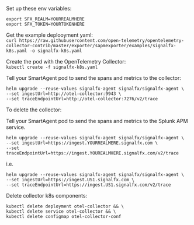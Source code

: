 Set up these env variables:  
```
export SFX_REALM=YOURREALMHERE
export SFX_TOKEN=YOURTOKENHERE
```

Get the example deplooyment yaml:  
`curl https://raw.githubusercontent.com/open-telemetry/opentelemetry-collector-contrib/master/exporter/sapmexporter/examples/signalfx-k8s.yaml -o signalfx-k8s.yaml`

Create the pod with the OpenTelemetry Collector:  
`kubectl create -f signalfx-k8s.yaml`  

Tell your SmartAgent pod to send the spans and metrics to the collector:  

```
helm upgrade --reuse-values signalfx-agent signalfx/signalfx-agent \
--set ingestUrl=http://otel-collector:9943 \
--set traceEndpointUrl=http://otel-collector:7276/v2/trace
```

To delete the collector:  

Tell your SmartAgent pod to send the spans and metrics to the Splunk APM service.  

```
helm upgrade --reuse-values signalfx-agent signalfx/signalfx-agent \
--set ingestUrl=https://ingest.YOURREALMERE.signalfx.com \
--set traceEndpointUrl=https://ingest.YOUREALMHERE.signalfx.com/v2/trace
```
i.e.
```
helm upgrade --reuse-values signalfx-agent signalfx/signalfx-agent \
--set ingestUrl=https://ingest.US1.signalfx.com \
--set traceEndpointUrl=https://ingest.US1.signalfx.com/v2/trace
```

Delete collector k8s components:

```
kubectl delete deployment otel-collector && \
kubectl delete service otel-collector && \
kubectl delete configmap otel-collector-conf
```
